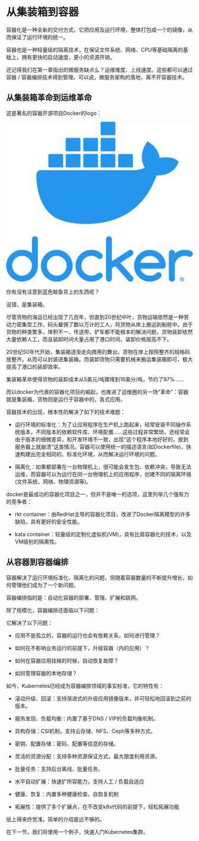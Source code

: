 # 从集装箱到容器

容器化是一种全新的交付方式，它把应用及运行环境，整体打包成一个的镜像，从而保证了运行环境的统一。

容器也是一种轻量级的隔离技术，在保证文件系统、网络、CPU等基础隔离的基础上，拥有更快的启动速度，更小的资源开销。

还记得我们在第一章指出的微服务缺点么？运维难度、上线速度。这些都可以通过容器 / 容器编排技术得到管理。可以说，微服务架构的落地，离不开容器技术。

## 从集装箱革命到运维革命

这是著名的容器开源项目Docker的logo：

![以](./docker_logo.png)

你有没有注意到蓝色鲸鱼背上的东西呢？

没错，是集装箱。

尽管货物的海运已经出现了几百年，但直到20世纪中叶，货物运输依然是一种劳动力密集型工作。码头雇佣了数以万计的工人，将货物从岸上搬运到船舱中。由于货物的种类繁多，体积不一、传送带、铲车都不能根本的解决问题，货物装卸依然大量依赖人工，而且装卸时间大量占用了港口时间，装卸价格居高不下。

20世纪50年代开始，集装箱逐渐走向商用的舞台。货物在岸上按照整齐的规格码放整齐，从而可以封装进集装箱。而装卸货物只需要机械来搬运集装箱即可，极大提高了港口的装卸效率。

集装箱革命使得货物的装卸成本从5美元/吨骤降到16美分/吨，节约了97%......

而以docker为代表的容器化项目的崛起，也推进了运维圈的另一场“革命”：容器就是集装箱，货物则是运行于容器中的，各式应用。

容器技术的出现，根本性的解决了如下的技术难题：

- 运行环境的标准化：为了让应用程序在生产机上跑起来，经常安装不同操作系统版本，不同版本的依赖软件库、环境配置......这些过程非常繁琐，还经常会由于版本的细微差异，和开发环境不一致，出现“这个程序本地好好的，放到服务器上就崩溃”这类情况。容器可以使用统一的描述语言(如Dockerfile)，快速构建出完全相同的、标准化环境，从而解决运行环境的问题。

- 隔离化：如果都部署在一台物理机上，很可能会发生包、依赖冲突，导致无法运维，而容器可以为运行在同一台物理机上的应用程序，创建不同的隔离环境(文件系统、网络、物理资源等)。

docker是最成功的容器化项目之一，但并不是唯一的选项，这里列举几个强有力的竞争者：

- rkt container：由RedHat主导的容器化项目，改进了Docker隔离模型的许多缺陷，具有更好的安全性能。

- kata container：轻量级的定制化虚拟机(VM)，具有比肩容器化的技术，以及VM级别的隔离性。

## 从容器到容器编排

容器解决了运行环境标准化、隔离化的问题，但随着容器数量的不断提升增长，如何管理他们成为了一个新问题。

容器编排指的是：自动化容器的部署、管理、扩展和联网。

除了规模化，容器编排还面临以下问题：

它解决了以下问题：

- 应用不是孤立的，容器的运行也会有依赖关系，如何进行管理？

- 如何在不影响业务运行的前提下，升级容器（内的应用）？

- 如何在容器应用挂掉的时候，自动恢复故障？

- 如何管理容器的本地存储？

如今，Kubernetes已经成为容器编排领域的事实标准，它的特性有：

- 滚动升级、回滚：支持渐进式的升级应用镜像版本，并可轻松地回滚到之前的版本。

- 服务发现、负载均衡：内置了基于DNS / VIP的负载均衡机制。

- 异构存储：CSI机制，支持云存储、NFS、Ceph等多种方式。

- 密钥、配置存储：密码、配置等信息的存储。

- 灵活的资源分配：支持多种资源保证方式，最大限度利用资源。

- 批量任务：支持后台离线、批量任务。

- 水平自动扩展：快速扩所容能力，支持人工 / 负载自适应

- 健康、恢复：内置多种健康检查、自恢复机制

- 拓展性：提供了多个扩展点，在不改变k8s代码的前提下，轻松拓展功能

纸上得来终觉浅，简单的介绍是远不够的。

在下一节，我们将使用一个例子，快速入门Kubernetes集群。


